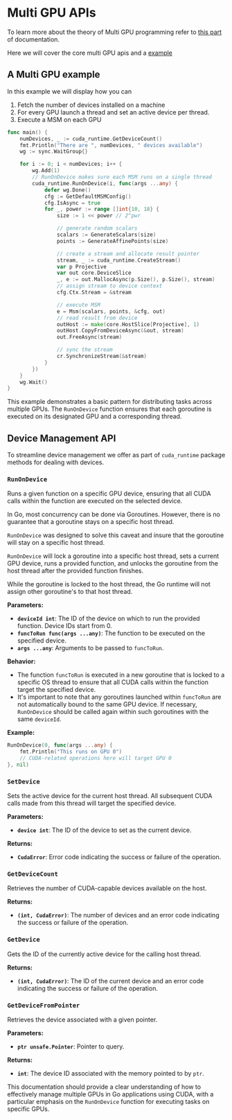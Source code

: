 # Multi GPU APIs

To learn more about the theory of Multi GPU programming refer to [this part](../multi-gpu.md) of documentation.

Here we will cover the core multi GPU apis and a [example](#a-multi-gpu-example)


## A Multi GPU example

In this example we will display how you can

1. Fetch the number of devices installed on a machine
2. For every GPU launch a thread and set an active device per thread.
3. Execute a MSM on each GPU


```go
func main() {
	numDevices, _ := cuda_runtime.GetDeviceCount()
	fmt.Println("There are ", numDevices, " devices available")
	wg := sync.WaitGroup{}

	for i := 0; i < numDevices; i++ {
		wg.Add(1)
        // RunOnDevice makes sure each MSM runs on a single thread
		cuda_runtime.RunOnDevice(i, func(args ...any) {
			defer wg.Done()
			cfg := GetDefaultMSMConfig()
			cfg.IsAsync = true
			for _, power := range []int{10, 18} {
				size := 1 << power // 2^pwr

                // generate random scalars
				scalars := GenerateScalars(size)
				points := GenerateAffinePoints(size)

                // create a stream and allocate result pointer
				stream, _ := cuda_runtime.CreateStream()
				var p Projective
				var out core.DeviceSlice
				_, e := out.MallocAsync(p.Size(), p.Size(), stream)
                // assign stream to device context
				cfg.Ctx.Stream = &stream

                // execute MSM
				e = Msm(scalars, points, &cfg, out)
                // read result from device
				outHost := make(core.HostSlice[Projective], 1)
				outHost.CopyFromDeviceAsync(&out, stream)
				out.FreeAsync(stream)

                // sync the stream
				cr.SynchronizeStream(&stream)
			}
		})
	}
	wg.Wait()
}
```

This example demonstrates a basic pattern for distributing tasks across multiple GPUs. The `RunOnDevice` function ensures that each goroutine is executed on its designated GPU and a corresponding thread.

## Device Management API

To streamline device management we offer as part of `cuda_runtime` package methods for dealing with devices.

### `RunOnDevice`

Runs a given function on a specific GPU device, ensuring that all CUDA calls within the function are executed on the selected device.

In Go, most concurrency can be done via Goroutines. However, there is no guarantee that a goroutine stays on a specific host thread. 

`RunOnDevice` was designed to solve this caveat and insure that the goroutine will stay on a specific host thread.

`RunOnDevice` will lock a goroutine into a specific host thread, sets a current GPU device, runs a provided function, and unlocks the goroutine from the host thread after the provided function finishes.

While the goroutine is locked to the host thread, the Go runtime will not assign other goroutine's to that host thread.

**Parameters:**

- **`deviceId int`**: The ID of the device on which to run the provided function. Device IDs start from 0.
- **`funcToRun func(args ...any)`**: The function to be executed on the specified device.
- **`args ...any`**: Arguments to be passed to `funcToRun`.

**Behavior:**

- The function `funcToRun` is executed in a new goroutine that is locked to a specific OS thread to ensure that all CUDA calls within the function target the specified device.
- It's important to note that any goroutines launched within `funcToRun` are not automatically bound to the same GPU device. If necessary, `RunOnDevice` should be called again within such goroutines with the same `deviceId`.

**Example:**

```go
RunOnDevice(0, func(args ...any) {
	fmt.Println("This runs on GPU 0")
	// CUDA-related operations here will target GPU 0
}, nil)
```

### `SetDevice`

Sets the active device for the current host thread. All subsequent CUDA calls made from this thread will target the specified device.

**Parameters:**

- **`device int`**: The ID of the device to set as the current device.

**Returns:**

- **`CudaError`**: Error code indicating the success or failure of the operation.

### `GetDeviceCount`

Retrieves the number of CUDA-capable devices available on the host.

**Returns:**

- **`(int, CudaError)`**: The number of devices and an error code indicating the success or failure of the operation.

### `GetDevice`

Gets the ID of the currently active device for the calling host thread.

**Returns:**

- **`(int, CudaError)`**: The ID of the current device and an error code indicating the success or failure of the operation.

### `GetDeviceFromPointer`

Retrieves the device associated with a given pointer.

**Parameters:**

- **`ptr unsafe.Pointer`**: Pointer to query.

**Returns:**

- **`int`**: The device ID associated with the memory pointed to by `ptr`.

This documentation should provide a clear understanding of how to effectively manage multiple GPUs in Go applications using CUDA, with a particular emphasis on the `RunOnDevice` function for executing tasks on specific GPUs.